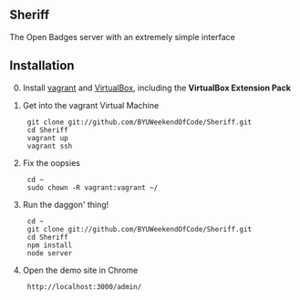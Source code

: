 ## Sheriff

The Open Badges server with an extremely simple interface

## Installation

0. Install [vagrant](http://downloads.vagrantup.com/) and
   [VirtualBox](https://www.virtualbox.org/wiki/Downloads),
   including the **VirtualBox Extension Pack**

1. Get into the vagrant Virtual Machine

        git clone git://github.com/BYUWeekendOfCode/Sheriff.git
        cd Sheriff
        vagrant up
        vagrant ssh
    
2. Fix the oopsies

        cd ~
        sudo chown -R vagrant:vagrant ~/
        
3. Run the daggon' thing!

        cd ~
        git clone git://github.com/BYUWeekendOfCode/Sheriff.git
        cd Sheriff
        npm install
        node server
        
4. Open the demo site in Chrome

        http://localhost:3000/admin/

